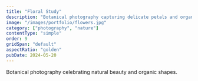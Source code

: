 ```yaml
---
title: "Floral Study"
description: "Botanical photography capturing delicate petals and organic forms in soft light."
image: "/images/portfolio/flowers.jpg"
category: ["photography", "nature"]
contentType: "simple"
order: 9
gridSpan: "default"
aspectRatio: "golden"
pubDate: 2024-05-20
---
```


Botanical photography celebrating natural beauty and organic shapes.
